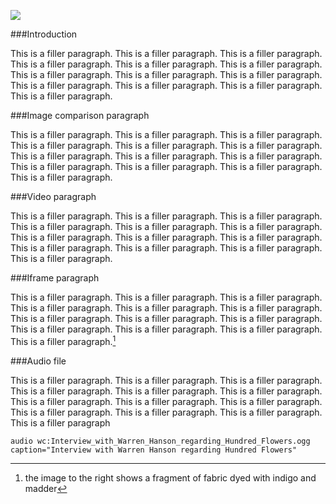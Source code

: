 <a href="https://www.juncture-digital.org"><img src="https://juncture-digital.github.io/juncture/static/images/ve-button.png"></a>

<param ve-config 
title="Madder"    
source-image="https://upload.wikimedia.org/wikipedia/commons/3/3d/Rubia_tinctorum_flowers.jpg"   
banner="https://upload.wikimedia.org/wikipedia/commons/3/3d/Rubia_tinctorum_flowers.jpg" 
height=100
author="Lois Nguyen, Emily Hughes, Moira Newman"
layout="vertical">

###Introduction

This is a filler paragraph. This is a filler paragraph. This is a filler paragraph. This is a filler paragraph. This is a filler paragraph. This is a filler paragraph. This is a filler paragraph. This is a filler paragraph. This is a filler paragraph. This is a filler paragraph. This is a filler paragraph. This is a filler paragraph. This is a filler paragraph.

<param ve-image
	   src="gh:loisxnguyen/plant-humanities-summer-program/main/session-two/rubiatinctorumKöhlerMedizinalPflanzen.jpg"
		caption="Rubia tinctorum botanical illustration ">
		
###Image comparison paragraph
		
This is a filler paragraph. This is a filler paragraph. This is a filler paragraph. This is a filler paragraph. This is a filler paragraph. This is a filler paragraph. This is a filler paragraph. This is a filler paragraph. This is a filler paragraph. This is a filler paragraph. This is a filler paragraph. This is a filler paragraph. This is a filler paragraph.

<param ve-compare
               src="gh:loisxnguyen/plant-humanities-summer-program/main/session-two/rubiaperegrinagrowth.jpg"
               caption="*Rubia peregrina and Rubia tinctorum*">
<param ve-compare
               src="gh:loisxnguyen/plant-humanities-summer-program/main/session-two/rubiatinctorumgrowth.jpg">

###Video paragraph

This is a filler paragraph. This is a filler paragraph. This is a filler paragraph. This is a filler paragraph. This is a filler paragraph. This is a filler paragraph. This is a filler paragraph. This is a filler paragraph. This is a filler paragraph. This is a filler paragraph. This is a filler paragraph. This is a filler paragraph. This is a filler paragraph.

<param ve-video
               src="https://www.youtube.com/watch?v=6R6pm74YXz8"
               start="9"
               end="35">

###Iframe paragraph

This is a filler paragraph. This is a filler paragraph. This is a filler paragraph. This is a filler paragraph. This is a filler paragraph. This is a filler paragraph. This is a filler paragraph. This is a filler paragraph. This is a filler paragraph. This is a filler paragraph. This is a filler paragraph. This is a filler paragraph. This is a filler paragraph.[^1]

<param ve-iframe
               src="https://archive.org/details/clevelandart-1919.21-ornament-with-symbol">
			   
###Audio file

This is a filler paragraph. This is a filler paragraph. This is a filler paragraph. This is a filler paragraph. This is a filler paragraph. This is a filler paragraph. This is a filler paragraph. This is a filler paragraph. This is a filler paragraph. This is a filler paragraph. This is a filler paragraph. This is a filler paragraph. This is a filler paragraph

`audio wc:Interview_with_Warren_Hanson_regarding_Hundred_Flowers.ogg caption="Interview with Warren Hanson regarding Hundred Flowers"`


[^1]: the image to the right shows a fragment of fabric dyed with indigo and madder
